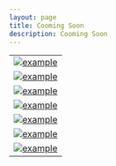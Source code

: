 ```yaml
---
layout: page
title: Cooming Soon
description: Cooming Soon
---
```



<table class="wide1">
<tr>
  <td class="left">
    <a href="pages/publpics/iplotCorr.html">
        <img src="assets/publpics/iplotCorr.png" alt="example" title=" example"/>
    </a>
  </td>
</tr>
<tr>
  <td class="left">
    <a href="pages/publpics/iplotCorr.html">
        <img src="assets/publpics/iplotCorr.png" alt="example" title="example"/>
    </a>
  </td>
</tr>
<tr>
  <td class="left">
    <a href="pages/publpics/iplotCorr.html">
        <img src="assets/publpics/iplotCorr.png" alt=" example" title=" example"/>
    </a>
  </td>
</tr>
<tr>
  <td class="left">
    <a href="pages/publpics/iplotCorr.html">
        <img src="assets/publpics/iplotCorr.png" alt=" example" title=" example"/>
    </a>
  </td>
</tr>
    
    
<tr>
  <td class="left">
    <a href="pages/publpics/iplotCorr.html">
        <img src="assets/publpics/iplotCorr.png" alt=" example" title=" example"/>
    </a>
  </td>
</tr>


<tr>
  <td class="left">
    <a href="pages/publpics/iplotCorr.html">
        <img src="assets/publpics/iplotCorr.png" alt="example" title=" example"/>
    </a>
  </td>
</tr>



<tr>
  <td class="left">
    <a href="pages/publpics/iplotCorr.html">
        <img src="assets/publpics/iplotCorr.png" alt=" example" title="example"/>
    </a>
  </td>
</tr>
</table>





